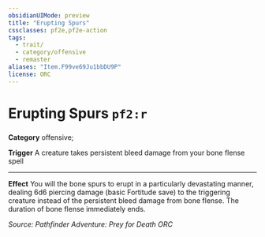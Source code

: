 ```yaml
---
obsidianUIMode: preview
title: "Erupting Spurs"
cssclasses: pf2e,pf2e-action
tags:
  - trait/
  - category/offensive
  - remaster
aliases: "Item.F99ve69Ju1bbDU9P"
license: ORC
---
```

# Erupting Spurs `pf2:r`

### 

**Category** offensive; 




**Trigger** A creature takes persistent bleed damage from your bone flense spell

* * *

**Effect** You will the bone spurs to erupt in a particularly devastating manner, dealing 6d6 piercing damage (basic Fortitude save) to the triggering creature instead of the persistent bleed damage from bone flense. The duration of bone flense immediately ends.

*Source: Pathfinder Adventure: Prey for Death*
*ORC*